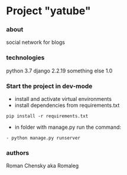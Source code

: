 # Project "yatube"
### about
social network for blogs
### technologies
python 3.7
django 2.2.19
something else 1.0
### Start the project in dev-mode
- install and activate virtual environments
- install dependencies from requirements.txt
```
pip install -r requirements.txt
```
- in folder with manage.py run the command:
```
- python manage.py runserver
```
### authors 
Roman Chensky aka Romaleg